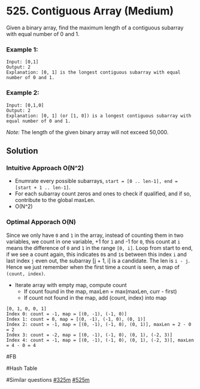 # 525. Contiguous Array (Medium)

Given a binary array, find the maximum length of a contiguous subarray with equal number of 0 and 1.

### Example 1:
```
Input: [0,1]
Output: 2
Explanation: [0, 1] is the longest contiguous subarray with equal number of 0 and 1.
```
### Example 2:
```
Input: [0,1,0]
Output: 2
Explanation: [0, 1] (or [1, 0]) is a longest contiguous subarray with equal number of 0 and 1.
```
*Note:* The length of the given binary array will not exceed 50,000.

## Solution
### Intuitive Approach O(N^2)
- Enumrate every possible subarrays, `start = [0 .. len-1], end = [start + 1 .. len-1]`.
- For each subarray count zeros and ones to check if qualified, and if so, contribute to the global maxLen.
- O(N^2)

### Optimal Apporach O(N)
Since we only have `0` and `1` in the array, instead of counting them in two variables, we count in one variable, +1 for `1` and -1 for `0`, this count at `i` means the difference of `0` and `1` in the range `[0, i]`. Loop from start to end, if we see a count again, this indicates `0`s and `1`s between this index `i` and last index `j` even out, the subarray [j + 1, i] is a candidate. The len is `i - j`. Hence we just remember when the first time a count is seen, a map of `(count, index)`.
- Iterate array with empty map, compute count
  - If count found in the map, maxLen = max(maxLen, curr - first)
  - If count not found in the map, add (count, index) into map
```
[0, 1, 0, 0, 1]
Index 0: count = -1, map = [(0, -1), (-1, 0)]
Index 1: count = 0, map = [(0, -1), (-1, 0), (0, 1)]
Index 2: count = -1, map = [(0, -1), (-1, 0), (0, 1)], maxLen = 2 - 0 = 2
Index 3: count = -2, map = [(0, -1), (-1, 0), (0, 1), (-2, 3)]
Index 4: count = -1, map = [(0, -1), (-1, 0), (0, 1), (-2, 3)], maxLen = 4 - 0 = 4
```

#FB

#Hash Table

#Similar questions [#325m](../p325m/README.md) [#525m](../p525m/README.md)

